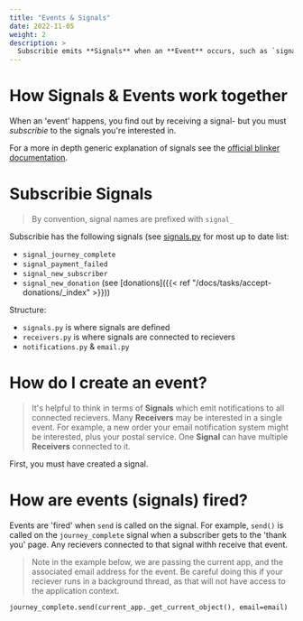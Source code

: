 ```yaml
---
title: "Events & Signals"
date: 2022-11-05
weight: 2
description: >
  Subscribie emits **Signals** when an **Event** occurs, such as `signal_payment_failed`. This is achieved using the python [blinker library](https://blinker.readthedocs.io/en/stable/).
---
```



# How Signals & Events work together

When an 'event' happens, you find out by receiving a signal- but you must *subscribie* to the signals you're interested in.

For a more in depth generic explanation of signals see the [ official blinker documentation](https://blinker.readthedocs.io/en/stable/).


# Subscribie Signals

> By convention, signal names are prefixed with `signal_`

Subscribie has the following signals (see [signals.py](https://github.com/Subscribie/subscribie/blob/master/subscribie/signals.py) for most up to date list:

- `signal_journey_complete`
- `signal_payment_failed`
- `signal_new_subscriber`
- `signal_new_donation` (see [donations]({{< ref "/docs/tasks/accept-donations/_index" >}}))

Structure:

- `signals.py` is where signals are defined
- `receivers.py` is where signals are connected to recievers
- `notifications.py` &amp; `email.py`


# How do I create an event?

> It's helpful to think in terms of **Signals** which emit notifications to all connected recievers. Many **Receivers** may be interested in a single event. For example, a new order your email notification system might be interested, plus your postal service. One **Signal** can have multiple **Receivers** connected to it.

First, you must have created a signal.

# How are events (signals) fired?

Events are 'fired' when `send` is called on the signal.
For example, `send()` is called on the `journey_complete` signal when
a subscriber gets to the 'thank you' page. Any recievers connected to that
signal withh receive that event.

> Note in the example below, we are passing the current app, and the associated email
  address for the event. Be careful doing this if your reciever runs in a background thread,
  as that will not have access to the application context.

```
journey_complete.send(current_app._get_current_object(), email=email)
```
